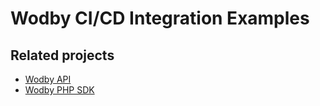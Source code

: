 # Wodby CI/CD Integration Examples

## Related projects

* <a href="https://github.com/Wodby/wodby-api" target="_blank">Wodby API</a>
* <a href="https://github.com/Wodby/wodby-sdk-php" target="_blank">Wodby PHP SDK</a>
